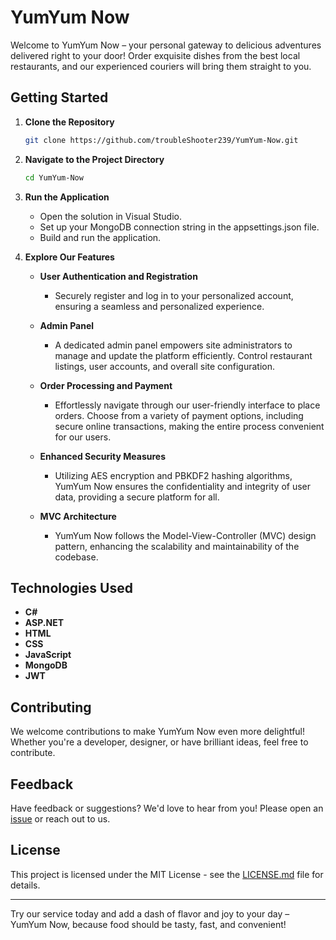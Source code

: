 # YumYum Now

Welcome to YumYum Now – your personal gateway to delicious adventures delivered right to your door! Order exquisite dishes from the best local restaurants, and our experienced couriers will bring them straight to you.

## Getting Started

1. **Clone the Repository**
   ```bash
   git clone https://github.com/troubleShooter239/YumYum-Now.git
   ```

2. **Navigate to the Project Directory**
   ```bash
   cd YumYum-Now
   ```

3. **Run the Application**
   - Open the solution in Visual Studio.
   - Set up your MongoDB connection string in the appsettings.json file.
   - Build and run the application.

4. **Explore Our Features**
   - **User Authentication and Registration**
     - Securely register and log in to your personalized account, ensuring a seamless and personalized experience.

   - **Admin Panel**
     - A dedicated admin panel empowers site administrators to manage and update the platform efficiently. Control restaurant listings, user accounts, and overall site configuration.

   - **Order Processing and Payment**
     - Effortlessly navigate through our user-friendly interface to place orders. Choose from a variety of payment options, including secure online transactions, making the entire process convenient for our users.

   - **Enhanced Security Measures**
     - Utilizing AES encryption and PBKDF2 hashing algorithms, YumYum Now ensures the confidentiality and integrity of user data, providing a secure platform for all.

   - **MVC Architecture**
     - YumYum Now follows the Model-View-Controller (MVC) design pattern, enhancing the scalability and maintainability of the codebase.

## Technologies Used

- **C#**
- **ASP.NET**
- **HTML**
- **CSS**
- **JavaScript**
- **MongoDB**
- **JWT**

## Contributing

We welcome contributions to make YumYum Now even more delightful! Whether you're a developer, designer, or have brilliant ideas, feel free to contribute.

## Feedback

Have feedback or suggestions? We'd love to hear from you! Please open an [issue](https://github.com/troubleShooter239/YumYum-Now/issues) or reach out to us.

## License

This project is licensed under the MIT License - see the [LICENSE.md](LICENSE) file for details.

---

Try our service today and add a dash of flavor and joy to your day – YumYum Now, because food should be tasty, fast, and convenient!
